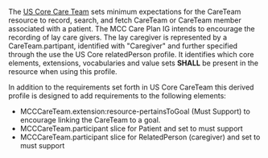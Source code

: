 
The [US Core Care Team](http://hl7.org/fhir/us/core/STU6.1/StructureDefinition-us-core-careteam.html) sets minimum expectations for the CareTeam resource to record, search, and fetch CareTeam or CareTeam member associated with a patient. The MCC Care Plan IG intends to encourage the recording of lay care givers. The lay caregiver is represented by a CareTeam.partipant, identified with "Caregiver" and further specified through the use the US Core relatedPerson profile. It identifies which core elements, extensions, vocabularies and value sets **SHALL** be present in the resource when using this profile. 

In addition to the requirements set forth in US Core CareTeam this derived profile is designed to add requirements to the following elements:

* MCCCareTeam.extension:resource-pertainsToGoal (Must Support) to encourage linking the CareTeam to a goal.
* MCCCareTeam.participant slice for Patient and set to must support
* MCCCareTeam.participant slice for RelatedPerson (caregiver) and set to must support


